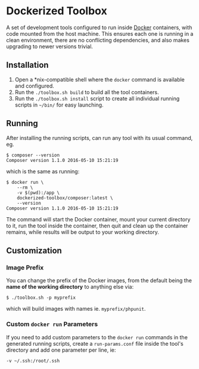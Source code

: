 # Dockerized Toolbox

A set of development tools configured to run inside [Docker][docker-home] containers, with code mounted from the host machine. This ensures each one is running in a clean environment, there are no conflicting dependencies, and also makes upgrading to newer versions trivial.

## Installation

1. Open a *nix-compatible shell where the `docker` command is available and configured.
2. Run the `./toolbox.sh build` to build all the tool containers.
3. Run the `./toolbox.sh install` script to create all individual running scripts in `~/bin/` for easy launching.

## Running

After installing the running scripts, can run any tool with its usual command, eg.

```shell
$ composer --version
Composer version 1.1.0 2016-05-10 15:21:19
```

which is the same as running:

```shell
$ docker run \
	--rm \
	-v $(pwd):/app \
	dockerized-toolbox/composer:latest \
	--version
Composer version 1.1.0 2016-05-10 15:21:19
```

The command will start the Docker container, mount your current directory to it, run the tool inside the container, then quit and clean up the container remains, while results will be output to your working directory.

## Customization

### Image Prefix

You can change the prefix of the Docker images, from the default being the __name of the working directory__ to anything else via:

```shell
$ ./toolbox.sh -p myprefix
```

which will build images with names ie. `myprefix/phpunit`.

### Custom `docker run` Parameters

If you need to add custom parameters to the `docker run` commands in the generated running scripts, create a `run-params.conf` file inside the tool's directory and add one parameter per line, ie:

```shell
-v ~/.ssh:/root/.ssh
```

[docker-home]: https://www.docker.com/
